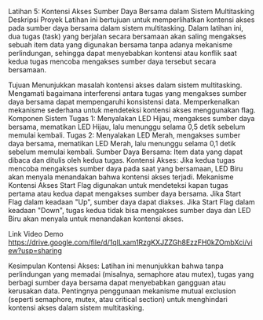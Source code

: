 Latihan 5: Kontensi Akses Sumber Daya Bersama dalam Sistem Multitasking
Deskripsi Proyek
Latihan ini bertujuan untuk memperlihatkan kontensi akses pada sumber daya bersama dalam sistem multitasking. Dalam latihan ini, dua tugas (task) yang berjalan secara bersamaan akan saling mengakses sebuah item data yang digunakan bersama tanpa adanya mekanisme perlindungan, sehingga dapat menyebabkan kontensi atau konflik saat kedua tugas mencoba mengakses sumber daya tersebut secara bersamaan.

Tujuan
Menunjukkan masalah kontensi akses dalam sistem multitasking.
Mengamati bagaimana interferensi antara tugas yang mengakses sumber daya bersama dapat mempengaruhi konsistensi data.
Memperkenalkan mekanisme sederhana untuk mendeteksi kontensi akses menggunakan flag.
Komponen Sistem
Tugas 1: Menyalakan LED Hijau, mengakses sumber daya bersama, mematikan LED Hijau, lalu menunggu selama 0,5 detik sebelum memulai kembali.
Tugas 2: Menyalakan LED Merah, mengakses sumber daya bersama, mematikan LED Merah, lalu menunggu selama 0,1 detik sebelum memulai kembali.
Sumber Daya Bersama: Item data yang dapat dibaca dan ditulis oleh kedua tugas.
Kontensi Akses: Jika kedua tugas mencoba mengakses sumber daya pada saat yang bersamaan, LED Biru akan menyala menandakan bahwa kontensi akses terjadi.
Mekanisme Kontensi Akses
Start Flag digunakan untuk mendeteksi kapan tugas pertama atau kedua dapat mengakses sumber daya bersama.
Jika Start Flag dalam keadaan "Up", sumber daya dapat diakses.
Jika Start Flag dalam keadaan "Down", tugas kedua tidak bisa mengakses sumber daya dan LED Biru akan menyala untuk menandakan kontensi akses.

Link Video Demo
https://drive.google.com/file/d/1qILxam1RzgKXJZZGh8EzzFH0kZOmbXci/view?usp=sharing


Kesimpulan
Kontensi Akses: Latihan ini menunjukkan bahwa tanpa perlindungan yang memadai (misalnya, semaphore atau mutex), tugas yang berbagi sumber daya bersama dapat menyebabkan gangguan atau kerusakan data.
Pentingnya penggunaan mekanisme mutual exclusion (seperti semaphore, mutex, atau critical section) untuk menghindari kontensi akses dalam sistem multitasking.
